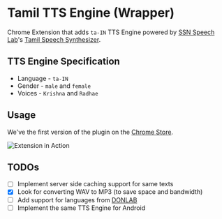 # Tamil TTS Engine (Wrapper)
Chrome Extension that adds `ta-IN` TTS Engine powered by [SSN Speech Lab](http://speech.ssn.edu.in)'s [Tamil Speech Synthesizer](http://speech.ssn.edu.in/SpeechSynthesis/index.html).

## TTS Engine Specification
- Language - `ta-IN`
- Gender - `male` and `female`
- Voices - `Krishna` and `Radhae`

## Usage
We've the first version of the plugin on the [Chrome Store](https://chrome.google.com/webstore/detail/tamil-tts-engine/lhalpilfkeekaipkffoocpdfponpojob).

![Extension in Action](https://raw.githubusercontent.com/ashwanthkumar/chrome-tts-tamizh/master/docs/screenshot-tts.png)

## TODOs
- [ ] Implement server side caching support for same texts
- [x] Look for converting WAV to MP3 (to save space and bandwidth)
- [ ] Add support for languages from [DONLAB](http://www.iitm.ac.in/donlab/hts/)
- [ ] Implement the same TTS Engine for Android
